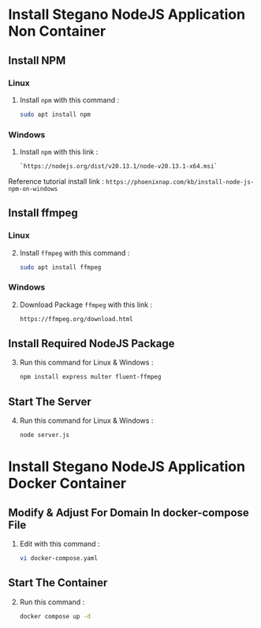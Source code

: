 # Install Stegano NodeJS Application Non Container

## Install NPM
### Linux
1. Install `npm` with this command :
   ```sh
   sudo apt install npm

### Windows
1. Install `npm` with this link :
   ```sh
   `https://nodejs.org/dist/v20.13.1/node-v20.13.1-x64.msi`

Reference tutorial install link : `https://phoenixnap.com/kb/install-node-js-npm-on-windows`

## Install ffmpeg
### Linux
2. Install `ffmpeg` with this command :
   ```sh
   sudo apt install ffmpeg

### Windows
2. Download Package `ffmpeg` with this link :
   ```sh
   https://ffmpeg.org/download.html

## Install Required NodeJS Package

3. Run this command for Linux & Windows :
   ```sh
   npm install express multer fluent-ffmpeg

## Start The Server

4. Run this command for Linux & Windows :
   ```sh
   node server.js


# Install Stegano NodeJS Application Docker Container

## Modify & Adjust For Domain In docker-compose File
1. Edit with this command :
   ```sh
   vi docker-compose.yaml

## Start The Container
2. Run this command :
   ```sh
   docker compose up -d

